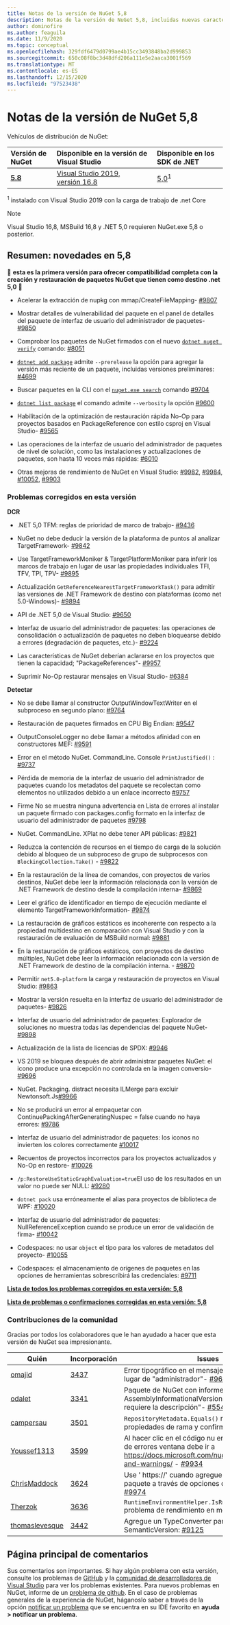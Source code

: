 ```yaml
---
title: Notas de la versión de NuGet 5,8
description: Notas de la versión de NuGet 5,8, incluidas nuevas características, correcciones de errores y DCR.
author: dominofire
ms.author: feaguila
ms.date: 11/9/2020
ms.topic: conceptual
ms.openlocfilehash: 329fdf6479d0799ae4b15cc3493848ba2d999853
ms.sourcegitcommit: 650c08f8bc3d48dfd206a111e5e2aaca3001f569
ms.translationtype: MT
ms.contentlocale: es-ES
ms.lasthandoff: 12/15/2020
ms.locfileid: "97523438"
---
```

# <a name="nuget-58-release-notes"></a>Notas de la versión de NuGet 5,8

Vehículos de distribución de NuGet:

| Versión de NuGet | Disponible en la versión de Visual Studio | Disponible en los SDK de .NET |
|:---|:---|:---|
| [**5.8**](https://nuget.org/downloads) | [Visual Studio 2019, versión 16.8](https://visualstudio.microsoft.com/downloads/) | [5,0](https://dotnet.microsoft.com/download/dotnet-core/5.0)<sup>1</sup> |

<sup>1</sup> instalado con Visual Studio 2019 con la carga de trabajo de .net Core
  
> [!NOTE]
> Visual Studio 16,8, MSBuild 16,8 y .NET 5,0 requieren NuGet.exe 5,8 o posterior.


## <a name="summary-whats-new-in-58"></a>Resumen: novedades en 5,8
🎉 **esta es la primera versión para ofrecer compatibilidad completa con la creación y restauración de paquetes NuGet que tienen como destino .net 5,0** 🎉

* Acelerar la extracción de nupkg con mmap/CreateFileMapping- [#9807](https://github.com/NuGet/Home/issues/9807)

* Mostrar detalles de vulnerabilidad del paquete en el panel de detalles del paquete de interfaz de usuario del administrador de paquetes- [#9850](https://github.com/NuGet/Home/issues/9850)

* Comprobar los paquetes de NuGet firmados con el nuevo [`dotnet nuget verify`](https://docs.microsoft.com/dotnet/core/tools/dotnet-nuget-verify) comando: [#8051](https://github.com/NuGet/Home/issues/8051)

* [`dotnet add package`](https://docs.microsoft.com/dotnet/core/tools/dotnet-add-package#:~:text=dotnet%20add%20package%201%20Name%202%20Synopsis%203,when%20targeting%20a%20specific%20framework.%20...%206%20Examples) admite `--prerelease` la opción para agregar la versión más reciente de un paquete, incluidas versiones preliminares: [#4699](https://github.com/NuGet/Home/issues/4699)

* Buscar paquetes en la CLI con el [`nuget.exe search`](https://docs.microsoft.com/nuget/reference/cli-reference/cli-ref-search) comando [#9704](https://github.com/NuGet/Home/issues/9704)

* [`dotnet list package`](https://docs.microsoft.com/dotnet/core/tools/dotnet-list-package) el comando admite `--verbosity` la opción [#9600](https://github.com/NuGet/Home/issues/9600)

* Habilitación de la optimización de restauración rápida No-Op para proyectos basados en PackageReference con estilo csproj en Visual Studio- [#9565](https://github.com/NuGet/Home/issues/9565)

* Las operaciones de la interfaz de usuario del administrador de paquetes de nivel de solución, como las instalaciones y actualizaciones de paquetes, son hasta 10 veces más rápidas: [#6010](https://github.com/NuGet/Home/issues/6010)

* Otras mejoras de rendimiento de NuGet en Visual Studio: [#9982](https://github.com/NuGet/Home/issues/9982), [#9984](https://github.com/NuGet/Home/issues/9984), [#10052](https://github.com/NuGet/Home/issues/10052), [#9903](https://github.com/NuGet/Home/issues/9903)


### <a name="issues-fixed-in-this-release"></a>Problemas corregidos en esta versión

**DCR**

* .NET 5,0 TFM: reglas de prioridad de marco de trabajo- [#9436](https://github.com/NuGet/Home/issues/9436)

* NuGet no debe deducir la versión de la plataforma de puntos al analizar TargetFramework- [#9842](https://github.com/NuGet/Home/issues/9842)

* Use TargetFrameworkMoniker & TargetPlatformMoniker para inferir los marcos de trabajo en lugar de usar las propiedades individuales TFI, TFV, TPI, TPV- [#9895](https://github.com/NuGet/Home/issues/9895)

* Actualización `GetReferenceNearestTargetFrameworkTask()` para admitir las versiones de .NET Framework de destino con plataformas (como net 5.0-Windows)- [#9894](https://github.com/NuGet/Home/issues/9894)

* API de .NET 5,0 de Visual Studio: [#9650](https://github.com/NuGet/Home/issues/9650)

* Interfaz de usuario del administrador de paquetes: las operaciones de consolidación o actualización de paquetes no deben bloquearse debido a errores (degradación de paquetes, etc.)- [#9224](https://github.com/NuGet/Home/issues/9224)

* Las características de NuGet deberían aclararse en los proyectos que tienen la capacidad; "PackageReferences"- [#9957](https://github.com/NuGet/Home/issues/9957)

* Suprimir No-Op restaurar mensajes en Visual Studio- [#6384](https://github.com/NuGet/Home/issues/6384)

**Detectar**

* No se debe llamar al constructor OutputWindowTextWriter en el subproceso en segundo plano: [#9764](https://github.com/NuGet/Home/issues/9764)

* Restauración de paquetes firmados en CPU Big Endian: [#9547](https://github.com/NuGet/Home/issues/9547)

* OutputConsoleLogger no debe llamar a métodos afinidad con en constructores MEF: [#9591](https://github.com/NuGet/Home/issues/9591)

* Error en el método NuGet. CommandLine. Console `PrintJustified()` : [#9737](https://github.com/NuGet/Home/issues/9737)

* Pérdida de memoria de la interfaz de usuario del administrador de paquetes cuando los metadatos del paquete se recolectan como elementos no utilizados debido a un enlace incorrecto [#9757](https://github.com/NuGet/Home/issues/9757)

* Firme No se muestra ninguna advertencia en Lista de errores al instalar un paquete firmado con packages.config formato en la interfaz de usuario del administrador de paquetes [#9798](https://github.com/NuGet/Home/issues/9798)

* NuGet. CommandLine. XPlat no debe tener API públicas: [#9821](https://github.com/NuGet/Home/issues/9821)

* Reduzca la contención de recursos en el tiempo de carga de la solución debido al bloqueo de un subproceso de grupo de subprocesos con `BlockingCollection.Take()`  -  [#9822](https://github.com/NuGet/Home/issues/9822)

* En la restauración de la línea de comandos, con proyectos de varios destinos, NuGet debe leer la información relacionada con la versión de .NET Framework de destino desde la compilación interna- [#9869](https://github.com/NuGet/Home/issues/9869)

* Leer el gráfico de identificador en tiempo de ejecución mediante el elemento TargetFrameworkInformation- [#9874](https://github.com/NuGet/Home/issues/9874)

* La restauración de gráficos estáticos es incoherente con respecto a la propiedad multidestino en comparación con Visual Studio y con la restauración de evaluación de MSBuild normal: [#9881](https://github.com/NuGet/Home/issues/9881)

* En la restauración de gráficos estáticos, con proyectos de destino múltiples, NuGet debe leer la información relacionada con la versión de .NET Framework de destino de la compilación interna. - [#9870](https://github.com/NuGet/Home/issues/9870)

* Permitir `net5.0-platform` la carga y restauración de proyectos en Visual Studio: [#9863](https://github.com/NuGet/Home/issues/9863)

* Mostrar la versión resuelta en la interfaz de usuario del administrador de paquetes- [#9826](https://github.com/NuGet/Home/issues/9826)

* Interfaz de usuario del administrador de paquetes: Explorador de soluciones no muestra todas las dependencias del paquete NuGet- [#9898](https://github.com/NuGet/Home/issues/9898)

* Actualización de la lista de licencias de SPDX: [#9946](https://github.com/NuGet/Home/issues/9946)

* VS 2019 se bloquea después de abrir administrar paquetes NuGet: el icono produce una excepción no controlada en la imagen conversio- [#9696](https://github.com/NuGet/Home/issues/9696)

* NuGet. Packaging. distract necesita ILMerge para excluir Newtonsoft.Js[#9966](https://github.com/NuGet/Home/issues/9966)

* No se producirá un error al empaquetar con ContinuePackingAfterGeneratingNuspec = false cuando no haya errores: [#9786](https://github.com/NuGet/Home/issues/9786)

* Interfaz de usuario del administrador de paquetes: los iconos no invierten los colores correctamente [#10017](https://github.com/NuGet/Home/issues/10017)

* Recuentos de proyectos incorrectos para los proyectos actualizados y No-Op en restore- [#10026](https://github.com/NuGet/Home/issues/10026)

* `/p:RestoreUseStaticGraphEvaluation=true`El uso de los resultados en un valor no puede ser NULL: [#9280](https://github.com/NuGet/Home/issues/9280)

* `dotnet pack` usa erróneamente el alias para proyectos de biblioteca de WPF: [#10020](https://github.com/NuGet/Home/issues/10020)

* Interfaz de usuario del administrador de paquetes: NullReferenceException cuando se produce un error de validación de firma- [#10042](https://github.com/NuGet/Home/issues/10042)

* Codespaces: no usar `object` el tipo para los valores de metadatos del proyecto- [#10055](https://github.com/NuGet/Home/issues/10055)

* Codespaces: el almacenamiento de orígenes de paquetes en las opciones de herramientas sobrescribirá las credenciales: [#9711](https://github.com/NuGet/Home/issues/9711)


**[Lista de todos los problemas corregidos en esta versión: 5,8](https://app.zenhub.com/workspaces/nuget-client-team-55aec9a240305cf007585881/reports/release?release=5f03519b777e78b4ffb2edeb)**

**[Lista de problemas o confirmaciones corregidas en esta versión: 5,8](https://github.com/NuGet/NuGet.Client/compare/5.7.0.6726...5.8.0.6930)**

### <a name="community-contributions"></a>Contribuciones de la comunidad

Gracias por todos los colaboradores que le han ayudado a hacer que esta versión de NuGet sea impresionante.

|Quién|Incorporación|Issues|
|----|----|----|
[omajid](https://github.com/omajid) | [3437](https://github.com/NuGet/NuGet.Client/pull/3437) | Error tipográfico en el mensaje de error. "hizo" en lugar de "administrador"- [#9662](https://github.com/NuGet/Home/issues/9662)
[odalet](https://github.com/odalet) | [3341](https://github.com/NuGet/NuGet.Client/pull/3341) | Paquete de NuGet con informes AssemblyInformationalVersion no válidos "se requiere la descripción"- [#5548](https://github.com/NuGet/Home/issues/5548)
[campersau](https://github.com/campersau) | [3501](https://github.com/NuGet/NuGet.Client/pull/3501) | `RepositoryMetadata.Equals()` no tiene en cuenta las propiedades de rama y confirmación: [#9613](https://github.com/NuGet/Home/issues/9613)
[Youssef1313](https://github.com/Youssef1313) | [3599](https://github.com/NuGet/NuGet.Client/pull/3599) | Al hacer clic en el código nu en Visual Studio lista de errores ventana debe ir a https://docs.microsoft.com/nuget/reference/errors-and-warnings/  -  [#9934](https://github.com/NuGet/Home/issues/9934)
[ChrisMaddock](https://github.com/ChrisMaddock) | [3624](https://github.com/NuGet/NuGet.Client/pull/3624) | Use ' https://' cuando agregue un nuevo origen de paquete a través de opciones de Visual Studio: [#9974](https://github.com/NuGet/Home/issues/9974)
[Therzok](https://github.com/Therzok) | [3636](https://github.com/NuGet/NuGet.Client/pull/3636) | `RuntimeEnvironmentHelper.IsRunningOnVisualStudio` problema de rendimiento en mono- [#9989](https://github.com/NuGet/Home/issues/9989)
[thomaslevesque](https://github.com/thomaslevesque) | [3442](https://github.com/NuGet/NuGet.Client/pull/3442) | Agregue un TypeConverter para la clase SemanticVersion: [#9125](https://github.com/NuGet/Home/issues/9125)


## <a name="feedback-welcome"></a>Página principal de comentarios

Sus comentarios son importantes.  Si hay algún problema con esta versión, consulte los problemas de [GitHub](https://github.com/NuGet/Home/issues) y la [comunidad de desarrolladores de Visual Studio](https://developercommunity.visualstudio.com/) para ver los problemas existentes.  Para nuevos problemas en NuGet, informe de un [problema de github](https://github.com/NuGet/Home/issues/new).
En el caso de problemas generales de la experiencia de NuGet, háganoslo saber a través de la opción [notificar un problema](https://docs.microsoft.com/visualstudio/ide/how-to-report-a-problem-with-visual-studio) que se encuentra en su IDE favorito en **ayuda > notificar un problema**.
